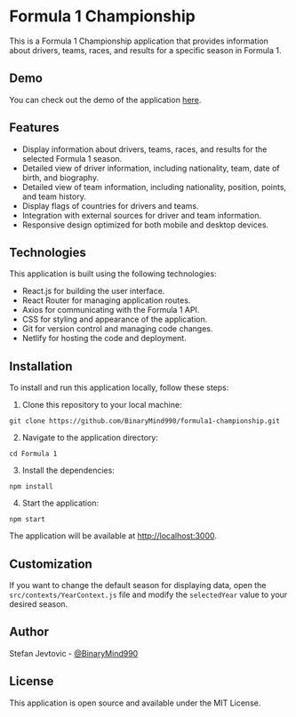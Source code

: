 <h1>Formula 1 Championship</h1>

<p>
  This is a Formula 1 Championship application that provides information about drivers, teams, races, and results for a specific season in Formula 1.
</p>

<h2>Demo</h2>

<p>
  You can check out the demo of the application <a href="https://formula1-championship.netlify.app/" target='_blank'>here</a>.
</p>

<h2>Features</h2>

<ul>
  <li>Display information about drivers, teams, races, and results for the selected Formula 1 season.</li>
  <li>Detailed view of driver information, including nationality, team, date of birth, and biography.</li>
  <li>Detailed view of team information, including nationality, position, points, and team history.</li>
  <li>Display flags of countries for drivers and teams.</li>
  <li>Integration with external sources for driver and team information.</li>
  <li>Responsive design optimized for both mobile and desktop devices.</li>
</ul>

<h2>Technologies</h2>

<p>
  This application is built using the following technologies:
</p>

<ul>
  <li>React.js for building the user interface.</li>
  <li>React Router for managing application routes.</li>
  <li>Axios for communicating with the Formula 1 API.</li>
  <li>CSS for styling and appearance of the application.</li>
  <li>Git for version control and managing code changes.</li>
  <li>Netlify for hosting the code and deployment.</li>
</ul>

<h2>Installation</h2>

<p>
  To install and run this application locally, follow these steps:
</p>

<ol>
  <li>Clone this repository to your local machine:</li>
</ol>

<pre><code>git clone https://github.com/BinaryMind990/formula1-championship.git</code></pre>

<ol start="2">
  <li>Navigate to the application directory:</li>
</ol>

<pre><code>cd Formula 1</code></pre>

<ol start="3">
  <li>Install the dependencies:</li>
</ol>

<pre><code>npm install</code></pre>

<ol start="4">
  <li>Start the application:</li>
</ol>

<pre><code>npm start</code></pre>

<p>
  The application will be available at <a href="http://localhost:3000">http://localhost:3000</a>.
</p>

<h2>Customization</h2>

<p>
  If you want to change the default season for displaying data, open the <code>src/contexts/YearContext.js</code> file and modify the <code>selectedYear</code> value to your desired season.
</p>

<h2>Author</h2>

<p>
  Stefan Jevtovic - <a href="https://github.com/BinaryMind990">@BinaryMind990</a>
</p>

<h2>License</h2>

<p>
  This application is open source and available under the MIT License.
</p>
